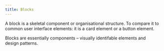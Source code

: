 ```yaml
---
title: Blocks
---
```


A block is a skeletal component or organisational structure. To compare it to common user interface elements: it is a card element or a button element.

Blocks are essentially components – visually identifable elements and design patterns. 